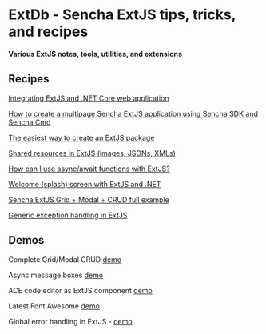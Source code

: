 # ExtDb - Sencha ExtJS tips, tricks, and recipes 
**Various ExtJS notes, tools, utilities, and extensions**

## Recipes

[Integrating ExtJS and .NET Core web application](docs/netcore.md)

[How to create a multipage Sencha ExtJS application using Sencha SDK and Sencha Cmd](docs/generating-multipage-app.md)

[The easiest way to create an ExtJS package](docs/easiest-way-package.md)

[Shared resources in ExtJS (images, JSONs, XMLs)](docs/resources.md)

[How can I use async/await functions with ExtJS?](docs/async-await.md)

[Welcome (splash) screen with ExtJS and .NET](docs/splash.md)

[Sencha ExtJS Grid + Modal + CRUD full example](docs/modals.md)

[Generic exception handling in ExtJS](docs/error-handler.md)

## Demos

Complete Grid/Modal CRUD [demo](https://da-baranov.github.io/ext-db/wwwroot/index.html#example/1)

Async message boxes [demo](https://da-baranov.github.io/ext-db/wwwroot/index.html#example/0)

ACE code editor as ExtJS component [demo](https://da-baranov.github.io/ext-db/wwwroot/index.html#example/2)

Latest Font Awesome [demo](https://da-baranov.github.io/ext-db/wwwroot/index.html#example/3)

Global error handling in ExtJS - [demo](https://da-baranov.github.io/ext-db/wwwroot/index.html#example/5)